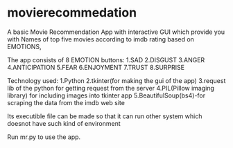 # movierecommedation
A basic Movie Recommendation App with interactive GUI which provide you with Names of top five movies according to imdb rating based on EMOTIONS,

The app consists of 8 EMOTION buttons:
1.SAD 
2.DISGUST 
3.ANGER 
4.ANTICIPATION 
5.FEAR 
6.ENJOYMENT 
7.TRUST 
8.SURPRISE

Technology used:
1.Python
2.tkinter(for making the gui of the app)
3.request lib of the python for getting request from the server
4.PIL(Pillow imaging library) for including images into tkinter app
5.BeautifulSoup(bs4)-for scraping the data from the imdb web site

Its executible file can be made so that it can run other system which doesnot have such kind of environment

Run mr.py to use the app.
